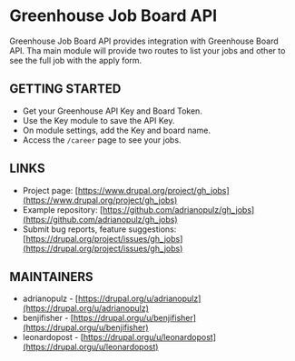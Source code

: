 # Greenhouse Job Board API

Greenhouse Job Board API provides integration with Greenhouse Board API.
Tha main module will provide two routes to list your jobs and other to see the
full job with the apply form.

## GETTING STARTED

- Get your Greenhouse API Key and Board Token.
- Use the Key module to save the API Key.
- On module settings, add the Key and board name.
- Access the `/career` page to see your jobs.

## LINKS

- Project page:
  [https://www.drupal.org/project/gh_jobs](https://www.drupal.org/project/gh_jobs)
- Example repository:
  [https://github.com/adrianopulz/gh_jobs](https://github.com/adrianopulz/gh_jobs)
- Submit bug reports, feature suggestions:
  [https://drupal.org/project/issues/gh_jobs](https://drupal.org/project/issues/gh_jobs)

## MAINTAINERS

- adrianopulz -
  [https://drupal.org/u/adrianopulz](https://drupal.org/u/adrianopulz)
- benjifisher -
  [https://drupal.orgu/u/benjifisher](https://drupal.orgu/u/benjifisher)
- leonardopost -
  [https://drupal.orgu/u/leonardopost](https://drupal.orgu/u/leonardopost)
